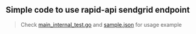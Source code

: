 ## Simple code to use rapid-api sendgrid endpoint
> Check [main_internal_test.go](https://github.com/ozzono/rapid-mail/blob/master/sendgrid/main_internal_test.go) and [sample.json](https://github.com/ozzono/rapid-mail/blob/master/sendgrid/sample.json) for usage example